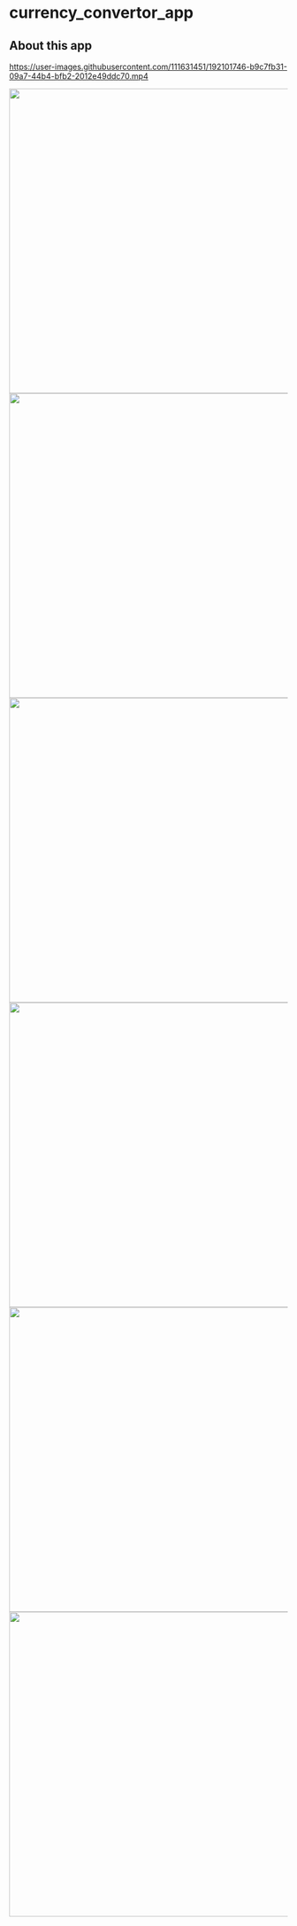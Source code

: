 # currency_convertor_app

## About this app
https://user-images.githubusercontent.com/111631451/192101746-b9c7fb31-09a7-44b4-bfb2-2012e49ddc70.mp4

<img src="https://user-images.githubusercontent.com/111631451/192098378-3a0978e7-6f4a-46bc-b8f8-2d2f2b46b736.png" style="height:550px"/><img src="https://user-images.githubusercontent.com/111631451/192098440-4ef4acc1-341b-43b0-b3dc-96851ac97710.png" style="height:550px"/><img src="https://user-images.githubusercontent.com/111631451/192098639-df104feb-601a-4b4f-bb1e-80811958eed0.png" style="height:550px"/>
<img src="https://user-images.githubusercontent.com/111631451/192098830-56d475e0-941e-4c9c-b6a8-5561c0ecd586.png" style="height:550px"/><img src="https://user-images.githubusercontent.com/111631451/192098983-44179961-d694-4f67-ac24-5ed8c191c389.png" style="height:550px"/><img src="https://user-images.githubusercontent.com/111631451/192099117-ddaed82e-6748-4310-80d4-a49cf36f2db0.png" style="height:550px"/>
